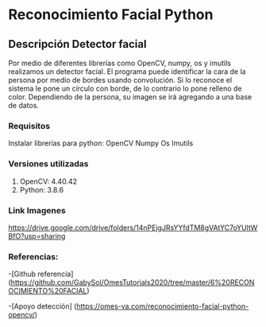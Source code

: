 # Reconocimiento Facial Python

## Descripción Detector facial
Por medio de diferentes librerías como OpenCV, numpy, os y imutils
realizamos un detector facial. El programa puede identificar
la cara de la persona por medio de bordes usando convolución. 
Si lo reconoce el sistema le pone un círculo con borde, de lo contrario
lo pone relleno de color. Dependiendo de la persona, su imagen
se irá agregando a una base de datos. 

### Requisitos
Instalar librerías para python:
  OpenCV
  Numpy
  Os
  Imutils

### Versiones utilizadas

1. OpenCV: 4.40.42
2. Python: 3.8.6

### Link Imagenes
https://drive.google.com/drive/folders/14nPEjgJRsYYfdTM8gVAtYC7oYUltWBfO?usp=sharing

### Referencias:
-[Github referencia] (https://github.com/GabySol/OmesTutorials2020/tree/master/6%20RECONOCIMIENTO%20FACIAL)

-[Apoyo detección] (https://omes-va.com/reconocimiento-facial-python-opencv/)
